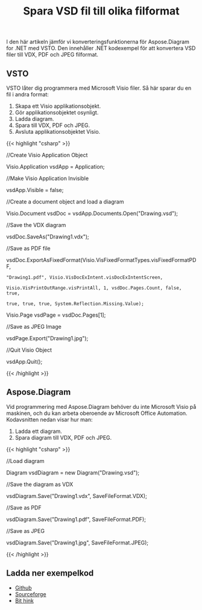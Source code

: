 ﻿---
title: Spara VSD fil till olika filformat
type: docs
weight: 10
url: /sv/net/save-vsd-file-to-different-file-formats/
---
I den här artikeln jämför vi konverteringsfunktionerna för Aspose.Diagram for .NET med VSTO. Den innehåller .NET kodexempel för att konvertera VSD filer till VDX, PDF och JPEG filformat.
## **VSTO**
VSTO låter dig programmera med Microsoft Visio filer. Så här sparar du en fil i andra format:

1. Skapa ett Visio applikationsobjekt.
1. Gör applikationsobjektet osynligt.
1. Ladda diagram.
1. Spara till VDX, PDF och JPEG.
1. Avsluta applikationsobjektet Visio.

{{< highlight "csharp" >}}

 //Create Visio Application Object

Visio.Application vsdApp = Application;

//Make Visio Application Invisible

vsdApp.Visible = false;

//Create a document object and load a diagram

Visio.Document vsdDoc = vsdApp.Documents.Open("Drawing.vsd");

//Save the VDX diagram

vsdDoc.SaveAs("Drawing1.vdx");

//Save as PDF file

vsdDoc.ExportAsFixedFormat(Visio.VisFixedFormatTypes.visFixedFormatPDF,

	"Drawing1.pdf", Visio.VisDocExIntent.visDocExIntentScreen,

	Visio.VisPrintOutRange.visPrintAll, 1, vsdDoc.Pages.Count, false, true,

	true, true, true, System.Reflection.Missing.Value);

Visio.Page vsdPage = vsdDoc.Pages[1];

//Save as JPEG Image

vsdPage.Export("Drawing1.jpg");

//Quit Visio Object

vsdApp.Quit();

{{< /highlight >}}
## **Aspose.Diagram**
Vid programmering med Aspose.Diagram behöver du inte Microsoft Visio på maskinen, och du kan arbeta oberoende av Microsoft Office Automation. Kodavsnitten nedan visar hur man:

1. Ladda ett diagram.
1. Spara diagram till VDX, PDF och JPEG.

{{< highlight "csharp" >}}

 //Load diagram

Diagram vsdDiagram = new Diagram("Drawing.vsd");

//Save the diagram as VDX

vsdDiagram.Save("Drawing1.vdx", SaveFileFormat.VDX);

//Save as PDF

vsdDiagram.Save("Drawing1.pdf", SaveFileFormat.PDF);

//Save as JPEG

vsdDiagram.Save("Drawing1.jpg", SaveFileFormat.JPEG);

{{< /highlight >}}
## **Ladda ner exempelkod**
- [Github](https://github.com/asposemarketplace/Aspose_for_VSTO/releases/download/Aspose.Diagram1.0/Save.VSD.file.to.different.file.formats.VDX.PDF.and.JPEG.Aspose.Diagram.zip)
- [Sourceforge](https://sourceforge.net/projects/asposevsto/files/Aspose.Diagram%20Vs%20VSTO%20Visio/Save%20VSD%20file%20to%20different%20file%20formats%20VDX%20PDF%20and%20JPEG%20\(Aspose.Diagram\).zip/download)
- [Bit hink](https://bitbucket.org/asposemarketplace/aspose-for-vsto/downloads/Save%20VSD%20file%20to%20different%20file%20formats%20VDX%20PDF%20and%20JPEG%20\(Aspose.Diagram\).blixtlås)
